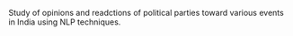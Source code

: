 Study of opinions and readctions of political parties toward various events in India using NLP techniques.
